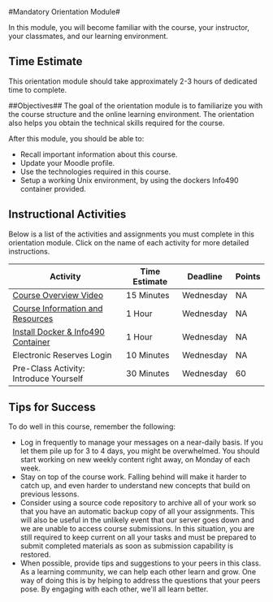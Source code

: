 #Mandatory Orientation Module#

In this module, you will become familiar with the course, your instructor, your classmates, and our learning environment.

## Time Estimate ##
This orientation module should take approximately 2-3 hours of dedicated time to complete.

##Objectives##
The goal of the orientation module is to familiarize you with the course structure and the online learning environment. The orientation also helps you obtain the technical skills required for the course.

After this module, you should be able to:

- Recall important information about this course.
- Update your Moodle profile.
- Use the technologies required in this course.
- Setup a working Unix environment, by using the dockers Info490 container provided.

## Instructional Activities ##
Below is a list of the activities and assignments you must complete in this orientation module. Click on the name of each activity for more detailed instructions.

|Activity|Time Estimate|Deadline|Points|
|-----|---|---|---|
|[Course Overview Video](https://mediaspace.illinois.edu/media/Course+Information+Video/1_z8jtrmz2)|15 Minutes|Wednesday|NA|
|[Course Information and Resources](syllabus.md)|1 Hour|Wednesday|NA|
|[Install Docker & Info490 Container](docker_orientation.md)|1 Hour|Wednesday|NA|
|Electronic Reserves Login|10 Minutes|Wednesday|NA|
|Pre-Class Activity: Introduce Yourself|30 Minutes|Wednesday|60|


## Tips for Success ##

To do well in this course, remember the following:

- Log in frequently to manage your messages on a near-daily basis. If you let them pile up for 3 to 4 days, you might be overwhelmed. You should start working on new weekly content right away, on Monday of each week.
- Stay on top of the course work. Falling behind will make it harder to catch up, and even harder to understand new concepts that build on previous lessons.
- Consider using a source code repository to archive all of your work so that you have an automatic backup copy of all your assignments. This will also be useful in the unlikely event that our server goes down and we are unable to access course submissions. In this situation, you are still required to keep current on all your tasks and must be prepared to submit completed materials as soon as submission capability is restored.
- When possible, provide tips and suggestions to your peers in this class. As a learning community, we can help each other learn and grow. One way of doing this is by helping to address the questions that your peers pose. By engaging with each other, we'll all learn better.
